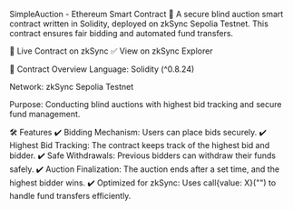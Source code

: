 SimpleAuction - Ethereum Smart Contract 🚀
A secure blind auction smart contract written in Solidity, deployed on zkSync Sepolia Testnet. This contract ensures fair bidding and automated fund transfers.

🔗 Live Contract on zkSync
✅ View on zkSync Explorer

📜 Contract Overview
Language: Solidity (^0.8.24)

Network: zkSync Sepolia Testnet

Purpose: Conducting blind auctions with highest bid tracking and secure fund management.

🛠️ Features
✔️ Bidding Mechanism: Users can place bids securely.
✔️ Highest Bid Tracking: The contract keeps track of the highest bid and bidder.
✔️ Safe Withdrawals: Previous bidders can withdraw their funds safely.
✔️ Auction Finalization: The auction ends after a set time, and the highest bidder wins.
✔️ Optimized for zkSync: Uses call{value: X}("") to handle fund transfers efficiently.